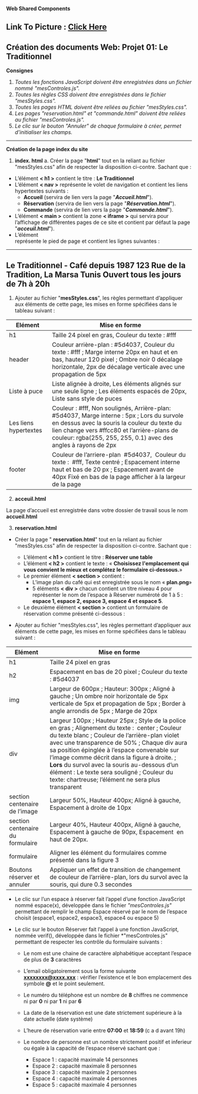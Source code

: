 **Web Shared Components**

Link To Picture : 
<a href="https://drive.google.com/drive/folders/14c3_FmQGSbqMBhNC6bR3DUP2nV4GGIHk?usp=sharing">Click Here</a>
---

**Création des documents Web: Projet 01: Le Traditionnel**
---
**Consignes**

1. *Toutes les fonctions JavaScript doivent être enregistrées dans un fichier nommé "mesControles.js".*
2. *Toutes les règles CSS doivent être enregistrées dans le fichier "mesStyles.css".*
3. *Toutes les pages HTML doivent être reliées au fichier "mesStyles.css".*
4. *Les pages "reservation.html" et "commande.html" doivent être reliées au fichier "mesControles.js".*
5. *Le clic sur le bouton "Annuler" de chaque formulaire à créer, permet d’initialiser les champs.*
---
**Création de la page index du site**

1. **index. html**
a. Créer la page "**html**" tout en la reliant au fichier "mesStyles.css" afin de respecter la disposition ci-contre. Sachant que :
- L’élément **< h1 >** contient le titre : **Le Traditionnel**
- L’élément **< nav >** représente le volet de navigation et contient les liens hypertextes suivants :
    - **Accueil** (servira de lien vers la page "***Accueil.html***").
    - **Réservation** (servira de lien vers la page "***Réservation.html***").
    - **Commande** (servira de lien vers la page "***Commande.html***").
- L’élément **< main >** contient la zone **< iframe >** qui servira pour l’affichage de différentes pages de ce site et contient par défaut la page "***acceuil.html***").
- L’élément **<footer>** représente le pied de page et contient les lignes suivantes :

---
Le Traditionnel - Café depuis 1987
123 Rue de la Tradition, La Marsa Tunis
Ouvert tous les jours de 7h à 20h
---

1. Ajouter au fichier "**mesStyles.css**", les règles permettant d’appliquer aux éléments de cette page, les mises en forme spécifiées dans le tableau suivant :

| **Elément** | **Mise en forme** |
| --- | --- |
| h1 | Taille 24 pixel en gras, Couleur du texte : #fff |
| header | Couleur arrière-plan : #5d4037, Couleur du texte : #fff ; Marge interne 20px en haut et en bas, hauteur 120 pixel ; Ombre noir 0 décalage horizontale, 2px de décalage verticale avec une propagation de 5px |
| Liste à puce | Liste alignée à droite, Les éléments alignés sur une seule ligne ; Les éléments espacés de 20px, Liste sans style de puces |
| Les liens hypertextes | Couleur : #fff, Non soulignés, Arrière-plan: #5d4037, Marge interne : 5px ; Lors du survole en dessus avec la souris la couleur du texte du lien change vers #ffcc80 et l’arrière-plans de couleur: rgba(255, 255, 255, 0.1) avec des angles à rayons de 2px |
| footer | Couleur de l’arriere-plan  #5d4037,  Couleur du texte :  #fff, Texte centré ; Espacement interne haut et bas de 20 px ; Espacement avant de 40px Fixé en bas de la page afficher à la largeur de la page |

2. **acceuil.html**

La page d’accueil est enregistrée dans votre dossier de travail sous le nom **accueil.html**

3. **reservation.html**
- Créer la page " **reservation.html**" tout en la reliant au fichier "mesStyles.css" afin de respecter la disposition ci-contre. Sachant que :
    - L’élément **< h1 >** contient le titre : **Réserver une table**
    - L’élément **< h2 >** contient le texte : « **Choisissez l'emplacement qui vous convient le mieux et complétez le formulaire ci-dessous.**»
    - Le premier élément **< section >** contient :
      - L’image plan du café qui est enregistrée sous le nom « **plan.png**»
      - 5 éléments **< div >** chacun contient un titre niveau 4 pour représenter le nom de l’espace à Réserver numéroté de 1 à 5 : **espace 1, espace 2, espace 3, espace 4 et espace 5**.
    - Le deuxième élément **< section >** contient un formulaire de réservation comme présenté ci-dessous :

- Ajouter au fichier "mesStyles.css", les règles permettant d’appliquer aux éléments de cette page, les mises en forme spécifiées dans le tableau suivant :

| **Elément** | **Mise en forme** |
| --- | --- |
| h1 | Taille 24 pixel en gras |
| h2 | Espacement en bas de 20 pixel ; Couleur du texte : #5d4037 |
| img | Largeur de 600px ; Hauteur: 300px ; Aligné à gauche ; Un ombre noir horizontale de 5px verticale de 5px et propagation de 5px ; Border à angle arrondis de 5px ; Marge de 20px |
| div | Largeur 100px ; Hauteur 25px ; Style de la police en gras ; Alignement du texte :  center ; Couleur du texte blanc ; Couleur de l’arrière-plan violet avec une transparence de 50% ; Chaque div aura sa position épinglée à l’espace convenable sur l’image comme décrit dans la figure à droite. ; **Lors** du survol avec la souris au-dessous d’un élément : Le texte sera souligné ; Couleur du texte: chartreuse; l’élément ne sera plus transparent |
| section centenaire de l’image | Largeur 50%, Hauteur 400px; Aligné à gauche, Espacement à droite de 10px |
| section centenaire du formulaire | Largeur 40%, Hauteur 400px, Aligné à gauche, Espacement à gauche de 90px, Espacement  en haut de 20px. |
| formulaire | Aligner les élément du formulaires comme présenté dans la figure 3 |
| Boutons réserver et annuler | Appliquer un effet de transition de changement de couleur de l’arrière-plan, lors du survol avec la souris, qui dure 0.3 secondes  |

- Le clic sur l’un espace à réserver fait l’appel d’une fonction JavaScript nommé espace(x), développée dans le fichier *"mesControles.js"* permettant de remplir le champ Espace réservé par le nom de l’espace choisit (espace1, espace2, espace3, espace4 ou espace 5)
- Le clic sur le bouton Réserver fait l’appel à une fonction JavaScript, nommée verif(), développée dans le fichier *"mesControles.js" permettant de respecter les contrôle du formulaire suivants :
  
  - Le nom est une chaine de caractère alphabétique acceptant l’espace de plus de **3** caractères
  -  L’email obligatoirement sous la forme suivante **xxxxxxxx@xxxx.xxx** : vérifier l’existence et le bon emplacement des symbole **@** et le point seulement.
  - Le numéro du téléphone est un nombre de **8** chiffres ne commence ni par **0** ni par **1** ni par **6**
  - La date de la réservation est une date strictement supérieure à la date actuelle (date système)
  - L’heure de réservation varie entre **07:00** et **18:59** (c a d avant 19h)
  - Le nombre de personne est un nombre strictement positif et inferieur ou égale à la capacité de l’espace réservé sachant que :
    
      - Espace 1 : capacité maximale 14 personnes
      - Espace 2 : capacité maximale 8 personnes
      - Espace 3 : capacité maximale 2 personnes
      - Espace 4 : capacité maximale 4 personnes
      - Espace 5 : capacité maximale 4 personnes

